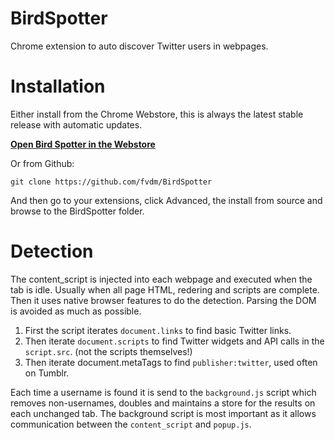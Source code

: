 BirdSpotter
===========

Chrome extension to auto discover Twitter users in webpages.

# Installation

Either install from the Chrome Webstore, this is always the latest stable release with automatic updates.

**[Open Bird Spotter in the Webstore](https://chrome.google.com/webstore/detail/ggnolfdnhcpnjipfjbicfjifmodbckok)**

Or from Github:

```
git clone https://github.com/fvdm/BirdSpotter
```

And then go to your extensions, click Advanced, the install from source and browse to the BirdSpotter folder.

# Detection

The content_script is injected into each webpage and executed when the tab is idle. Usually when all page HTML, redering and scripts are complete. Then it uses native browser features to do the detection. Parsing the DOM is avoided as much as possible.

1. First the script iterates `document.links` to find basic Twitter links.
2. Then iterate `document.scripts` to find Twitter widgets and API calls in the `script.src`. (not the scripts themselves!)
3. Then iterate document.metaTags to find `publisher:twitter`, used often on Tumblr.

Each time a username is found it is send to the `background.js` script which removes non-usernames, doubles and maintains a store for the results on each unchanged tab. The background script is most important as it allows communication between the `content_script` and `popup.js`.
